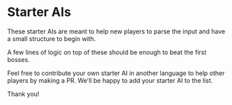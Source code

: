 # Starter AIs

These starter AIs are meant to help new players to parse the input and have a small structure to begin with.

A few lines of logic on top of these should be enough to beat the first bosses.

Feel free to contribute your own starter AI in another language to help other players by making a PR. We'll be happy to add your starter AI to the list.

Thank you!
